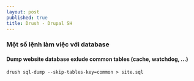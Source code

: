 ```yaml
---
layout: post
published: true
title: Drush - Drupal SH
---
```



### Một số lệnh làm việc với database

#### Dump website database exlude common tables (cache, watchdog, …)

    drush sql-dump --skip-tables-key=common > site.sql
